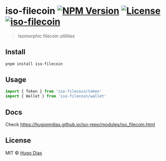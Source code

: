 # iso-filecoin [![NPM Version](https://img.shields.io/npm/v/iso-filecoin.svg)](https://www.npmjs.com/package/iso-filecoin) [![License](https://img.shields.io/npm/l/iso-filecoin.svg)](https://github.com/hugomrdias/iso-repo/blob/main/license) [![iso-filecoin](https://github.com/hugomrdias/iso-repo/actions/workflows/iso-filecoin.yml/badge.svg)](https://github.com/hugomrdias/iso-repo/actions/workflows/iso-filecoin.yml)

> Isomorphic filecoin utilities

## Install

```bash
pnpm install iso-filecoin
```

## Usage

```js
import { Token } from 'iso-filecoin/token'
import { Wallet } from 'iso-filecoin/wallet'
```

## Docs

Check <https://hugomrdias.github.io/iso-repo/modules/iso_filecoin.html>

## License

MIT © [Hugo Dias](http://hugodias.me)
